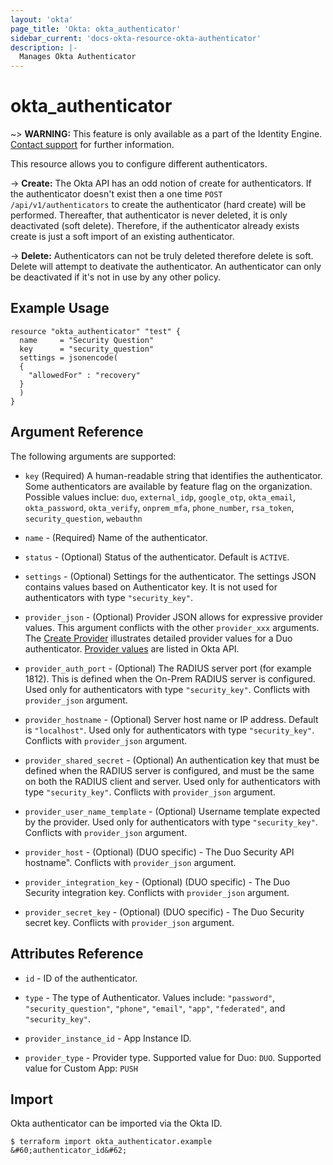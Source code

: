 ```yaml
---
layout: 'okta'
page_title: 'Okta: okta_authenticator'
sidebar_current: 'docs-okta-resource-okta-authenticator'
description: |-
  Manages Okta Authenticator
---
```


# okta_authenticator

~> **WARNING:** This feature is only available as a part of the Identity Engine. [Contact support](mailto:dev-inquiries@okta.com) for further information.

This resource allows you to configure different authenticators.

-> **Create:** The Okta API has an odd notion of create for authenticators. If
the authenticator doesn't exist then a one time `POST /api/v1/authenticators` to
create the authenticator (hard create) will be performed. Thereafter, that
authenticator is never deleted, it is only deactivated (soft delete). Therefore,
if the authenticator already exists create is just a soft import of an existing
authenticator.

-> **Delete:** Authenticators can not be truly deleted therefore delete is soft.
Delete will attempt to deativate the authenticator. An authenticator can only be
deactivated if it's not in use by any other policy.

## Example Usage

```hcl
resource "okta_authenticator" "test" {
  name     = "Security Question"
  key      = "security_question"
  settings = jsonencode(
  {
    "allowedFor" : "recovery"
  }
  )
}
```

## Argument Reference

The following arguments are supported:

- `key` (Required) A human-readable string that identifies the authenticator. Some authenticators are available by feature flag on the organization. Possible values inclue: `duo`, `external_idp`, `google_otp`, `okta_email`, `okta_password`, `okta_verify`, `onprem_mfa`, `phone_number`, `rsa_token`, `security_question`, `webauthn`

- `name` - (Required) Name of the authenticator.

- `status` - (Optional) Status of the authenticator. Default is `ACTIVE`.

- `settings` - (Optional) Settings for the authenticator. The settings JSON contains values based on Authenticator key. It is not used for authenticators with type `"security_key"`.

- `provider_json` - (Optional) Provider JSON allows for expressive provider
values. This argument conflicts with the other `provider_xxx` arguments.  The
[Create
Provider](https://developer.okta.com/docs/reference/api/authenticators-admin/#request)
illustrates detailed provider values for a Duo authenticator.  [Provider
values](https://developer.okta.com/docs/reference/api/authenticators-admin/#authenticators-administration-api-object)
are listed in Okta API.
- `provider_auth_port` - (Optional) The RADIUS server port (for example 1812). This is defined when the On-Prem RADIUS server is configured. Used only for authenticators with type `"security_key"`.  Conflicts with `provider_json` argument.

- `provider_hostname` - (Optional) Server host name or IP address. Default is `"localhost"`. Used only for authenticators with type `"security_key"`.  Conflicts with `provider_json` argument.


- `provider_shared_secret` - (Optional) An authentication key that must be defined when the RADIUS server is configured, and must be the same on both the RADIUS client and server. Used only for authenticators with type `"security_key"`.  Conflicts with `provider_json` argument.

- `provider_user_name_template` - (Optional) Username template expected by the provider. Used only for authenticators with type `"security_key"`.  Conflicts with `provider_json` argument.

- `provider_host` - (Optional) (DUO specific) - The Duo Security API hostname". Conflicts with `provider_json` argument.

- `provider_integration_key` - (Optional) (DUO specific) - The Duo Security integration key.  Conflicts with `provider_json` argument.

- `provider_secret_key` - (Optional) (DUO specific) - The Duo Security secret key.  Conflicts with `provider_json` argument.

## Attributes Reference

- `id` - ID of the authenticator.

- `type` - The type of Authenticator. Values include: `"password"`, `"security_question"`, `"phone"`, `"email"`, `"app"`, `"federated"`, and `"security_key"`.

- `provider_instance_id` - App Instance ID.

- `provider_type` - Provider type. Supported value for Duo: `DUO`. Supported value for Custom App: `PUSH`

## Import

Okta authenticator can be imported via the Okta ID.

```
$ terraform import okta_authenticator.example &#60;authenticator_id&#62;
```
